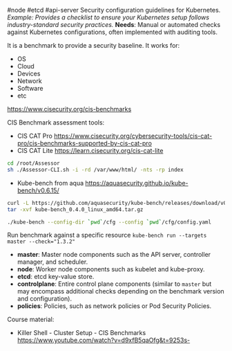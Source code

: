 #node #etcd #api-server 
Security configuration guidelines for Kubernetes. 
_Example: Provides a checklist to ensure your Kubernetes setup follows industry-standard security practices._
**Needs**: Manual or automated checks against Kubernetes configurations, often implemented with auditing tools.

It is a benchmark to provide a security baseline. It works for:
- OS
- Cloud
- Devices
- Network
- Software
- etc

https://www.cisecurity.org/cis-benchmarks

CIS Benchmark assessment tools:
- CIS CAT Pro https://www.cisecurity.org/cybersecurity-tools/cis-cat-pro/cis-benchmarks-supported-by-cis-cat-pro
- CIS CAT Lite https://learn.cisecurity.org/cis-cat-lite
```bash
cd /root/Assessor
sh ./Assessor-CLI.sh -i -rd /var/www/html/ -nts -rp index
```
- Kube-bench from aqua https://aquasecurity.github.io/kube-bench/v0.6.15/
```bash
curl -L https://github.com/aquasecurity/kube-bench/releases/download/v0.4.0/kube-bench_0.4.0_linux_amd64.tar.gz -o kube-bench_0.4.0_linux_amd64.tar.gz
tar -xvf kube-bench_0.4.0_linux_amd64.tar.gz

./kube-bench --config-dir `pwd`/cfg --config `pwd`/cfg/config.yaml
```

Run benchmark against a specific resource `kube-bench run --targets master --check="1.3.2"`

- **master**: Master node components such as the API server, controller manager, and scheduler.
- **node**: Worker node components such as kubelet and kube-proxy.
- **etcd**: etcd key-value store.
- **controlplane**: Entire control plane components (similar to `master` but may encompass additional checks depending on the benchmark version and configuration).
- **policies**: Policies, such as network policies or Pod Security Policies.

Course material:
- Killer Shell - Cluster Setup - CIS Benchmarks  https://www.youtube.com/watch?v=d9xfB5qaOfg&t=9253s- 